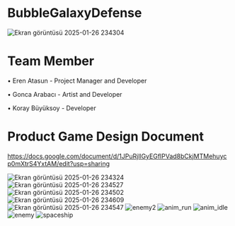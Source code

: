 # BubbleGalaxyDefense
![Ekran görüntüsü 2025-01-26 234304](https://github.com/user-attachments/assets/c4003571-a2a6-4fc7-98b8-4a50befc651e)

# Team Member

• Eren Atasun - Project Manager and Developer

• Gonca Arabacı - Artist and Developer

• Koray Büyüksoy - Developer

# Product Game Design Document

https://docs.google.com/document/d/1JPuRjllGyEGflPVad8bCkjMTMehuycp0mXtrS4YxtAM/edit?usp=sharing


![Ekran görüntüsü 2025-01-26 234324](https://github.com/user-attachments/assets/723f548c-4111-431d-9406-9e413cf9f1fc)
![Ekran görüntüsü 2025-01-26 234527](https://github.com/user-attachments/assets/877b7852-13a5-4fb0-9d40-47d1937cf1d0)
![Ekran görüntüsü 2025-01-26 234502](https://github.com/user-attachments/assets/110c9832-f68f-4e62-812d-96354ef3a540)
![Ekran görüntüsü 2025-01-26 234609](https://github.com/user-attachments/assets/031808cb-f54d-4a44-8383-b8dfed77e78f)
![Ekran görüntüsü 2025-01-26 234547](https://github.com/user-attachments/assets/f7f0435b-cdf2-4a78-bcaa-4a7845a785f7)
![enemy2](https://github.com/user-attachments/assets/3b19f343-827a-4f81-a219-d85527988707)
![anim_run](https://github.com/user-attachments/assets/da740a80-fa39-4ac1-b090-fc5830c7b69a)
![anim_idle](https://github.com/user-attachments/assets/3ebe2caf-4739-4537-baac-486b640e8d81)
![enemy](https://github.com/user-attachments/assets/05cd5014-c4c1-46f5-997f-1b219776a78f)
![spaceship](https://github.com/user-attachments/assets/6a4340f6-d6b5-4f7c-9a87-8fe40a174c2b)
